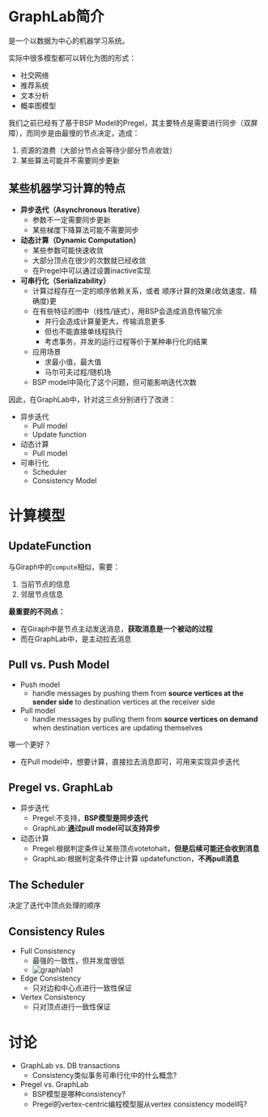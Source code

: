 
# GraphLab简介

是一个以数据为中心的机器学习系统。

实际中很多模型都可以转化为图的形式：

- 社交网络
- 推荐系统
- 文本分析
- 概率图模型

我们之前已经有了基于BSP Model的Pregel，其主要特点是需要进行同步（双屏障），而同步是由最慢的节点决定，造成：

1. 资源的浪费（大部分节点会等待少部分节点收敛）
2. 某些算法可能并不需要同步更新

## 某些机器学习计算的特点

- **异步迭代（Asynchronous Iterative）**
  - 参数不一定需要同步更新
  - 某些梯度下降算法可能不需要同步 
- **动态计算（Dynamic Computation）**
  - 某些参数可能快速收敛 
  - 大部分顶点在很少的次数就已经收敛
  - 在Pregel中可以通过设置inactive实现
- **可串行化（Serializability）** 
  - 计算过程存在一定的顺序依赖关系，或者 顺序计算的效果(收敛速度、精确度)更 
  - 在有些特征的图中（线性/链式），用BSP会造成消息传输冗余
    - 并行会造成计算量更大，传输消息更多
    - 但也不能直接单线程执行
    - 考虑事务，并发的运行过程等价于某种串行化的结果
  - 应用场景
    - 求最小值，最大值
    - 马尔可夫过程/随机场
  - BSP model中简化了这个问题，但可能影响迭代次数

因此，在GraphLab中，针对这三点分别进行了改进：

- 异步迭代 
  - Pull model 
  - Update function 
- 动态计算 
  - Pull model 
- 可串行化 
  - Scheduler 
  - Consistency Model 

# 计算模型

## UpdateFunction

与Giraph中的`compute`相似，需要：

1. 当前节点的信息
2. 邻居节点信息

**最重要的不同点：**

- 在Giraph中是节点主动发送消息，**获取消息是一个被动的过程**
- 而在GraphLab中，是主动拉去消息

## Pull vs. Push Model

- Push model
  - handle messages by pushing them from **source vertices at the sender side** to destination vertices at the receiver side 
- Pull model
  - handle messages by pulling them from **source vertices on demand** when destination vertices are updating themselves 

哪一个更好？

- 在Pull model中，想要计算，直接拉去消息即可，可用来实现异步迭代

## Pregel vs. GraphLab

- 异步迭代 
  - Pregel:不支持，**BSP模型是同步迭代** 
  - GraphLab:**通过pull model可以支持异步** 
- 动态计算 
  - Pregel:根据判定条件让某些顶点votetohalt，**但是后续可能还会收到消息**
  - GraphLab:根据判定条件停止计算 updatefunction，**不再pull消息** 

## The Scheduler

决定了迭代中顶点处理的顺序

## Consistency Rules

- Full Consistency
  - 最强的一致性，但并发度很低
  - ![graphlab1](/images/graphlab1.png)
- Edge Consistency
  - 只对边和中心点进行一致性保证
- Vertex Consistency
  - 只对顶点进行一致性保证

# 讨论

- GraphLab vs. DB transactions 
  - Consistency类似事务可串行化中的什么概念? 
- Pregel vs. GraphLab 
  - BSP模型是哪种consistency? 
  - Pregel的vertex-centric编程模型服从vertex consistency model吗? 







